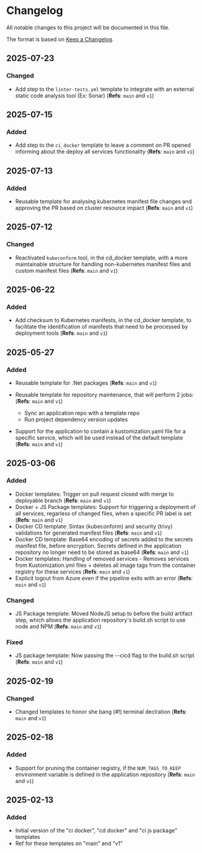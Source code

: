 # Changelog

All notable changes to this project will be documented in this file.

The format is based on [Keep a Changelog](https://keepachangelog.com/en/1.1.0/).

## 2025-07-23

### Changed

- Add step to the `linter-tests.yml` template to integrate with an external static code analysis tool (Ex: Sonar) (**Refs**: `main` and `v1`)

## 2025-07-15

### Added

- Add step to the `ci_docker` template to leave a comment on PR opened informing about the deploy all services functionality (**Refs**: `main` and `v1`)

## 2025-07-13

### Added

- Reusable template for analysing kubernetes manifest file changes and approving the PR based on cluster resource impact (**Refs**: `main` and `v1`)

## 2025-07-12

### Changed

- Reactivated `kubeconform` tool, in the cd_docker template, with a more maintainable structure for handling non-kubernetes manifest files and custom manifest files (**Refs**: `main` and `v1`)

## 2025-06-22

### Added

- Add checksum to Kubernetes manifests, in the cd_docker template, to facilitate the identification of manifests that need to be processed by deployment tools (**Refs**: `main` and `v1`)

## 2025-05-27

### Added

- Reusable template for .Net packages  (**Refs**: `main` and `v1`)

- Reusable template for repository maintenance, that will perform 2 jobs:  (**Refs**: `main` and `v1`)
  - Sync an application repo with a template repo
  - Run project dependency version updates

- Support for the application to contain a kustomization.yaml file for a specific service, which will be used instead of the default template (**Refs**: `main` and `v1`)

## 2025-03-06

### Added

- Docker templates: Trigger on pull request closed with merge to deployable branch (**Refs**: `main` and `v1`)
- Docker + JS Package templates: Support for triggering a deployment of all services, regarless of changed files, when a specific PR label is set (**Refs**: `main` and `v1`)
- Docker CD template: Sintax (kubeconform) and security (trivy) validations for generated manifest files (**Refs**: `main` and `v1`)
- Docker CD template: Base64 encoding of secrets added to the secrets manifest file, before encryption. Secrets defined in the application repository no longer need to be stored as base64 (**Refs**: `main` and `v1`)
- Docker templates: Handling of removed services - Removes services from Kustomization.yml files + deletes all image tags from the container registry for these services (**Refs**: `main` and `v1`)
- Explicit logout from Azure even if the pipeline exits with an error (**Refs**: `main` and `v1`)

### Changed

- JS Package template: Moved NodeJS setup to before the build artifact step, which allows the application repository's build.sh script to use node and NPM (**Refs**: `main` and `v1`)

### Fixed

- JS package template: Now passing the --cicd flag to the build.sh script (**Refs**: `main` and `v1`)

## 2025-02-19

### Changed

- Changed templates to honor she bang (#!) terminal declration (**Refs**: `main` and `v1`)

## 2025-02-18

### Added

- Support for pruning the container registry, if the `NUM_TAGS_TO_KEEP` environment variable is defined in the application repository (**Refs**: `main` and `v1`)

## 2025-02-13

### Added

- Initial version of the "ci docker", "cd docker" and "ci js package" templates
- Ref for these templates on "main" and "v1"
